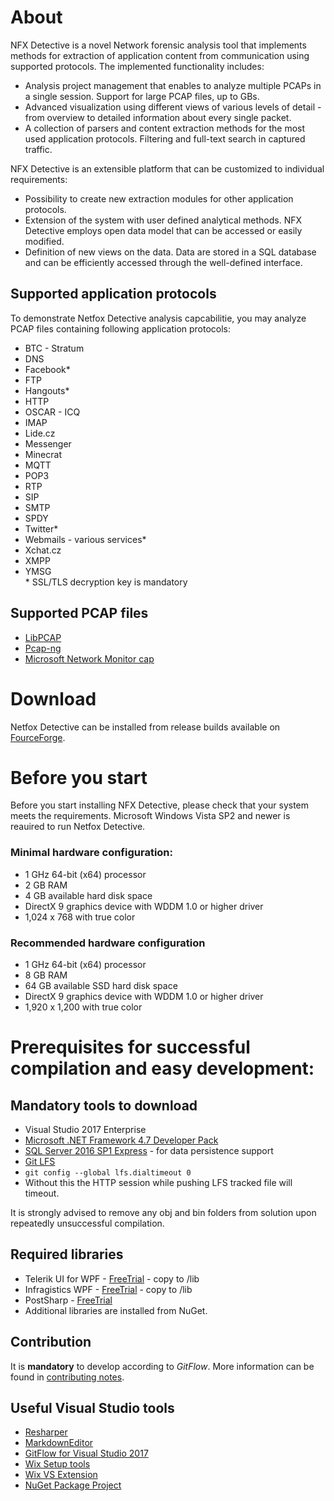# About
NFX Detective is a novel Network forensic analysis tool that implements methods for extraction of application content from communication using supported protocols. The implemented functionality includes:
 * Analysis project management that enables to analyze multiple PCAPs in a single session. Support for large PCAP files, up to GBs.
 * Advanced visualization using different views of various levels of detail - from overview to detailed information about every single packet.
 * A collection of parsers and content extraction methods for the most used application protocols.
Filtering and full-text search in captured traffic.

NFX Detective is an extensible platform that can be customized to individual requirements:
 * Possibility to create new extraction modules for other application protocols.
 * Extension of the system with user defined analytical methods. NFX Detective employs open data model that can be accessed or easily modified.
 * Definition of new views on the data. Data are stored in a SQL database and can be efficiently accessed through the well-defined interface.
 
## Supported application protocols
To demonstrate Netfox Detective analysis capcabilitie, you may analyze PCAP files containing following application protocols:
 * BTC - Stratum
 * DNS
 * Facebook*
 * FTP
 * Hangouts*
 * HTTP
 * OSCAR - ICQ
 * IMAP
 * Lide.cz
 * Messenger
 * Minecrat
 * MQTT
 * POP3
 * RTP
 * SIP
 * SMTP
 * SPDY
 * Twitter*
 * Webmails - various services*
 * Xchat.cz  
 * XMPP
 * YMSG  
 \* SSL/TLS decryption key is mandatory

## Supported PCAP files
* [LibPCAP](https://wiki.wireshark.org/Development/LibpcapFileFormat)
* [Pcap-ng](https://wiki.wireshark.org/Development/PcapNg)
* [Microsoft Network Monitor cap](https://en.wikipedia.org/wiki/Microsoft_Network_Monitor)

# Download

Netfox Detective can be installed from release builds available on [FourceForge](https://sourceforge.net/projects/netfox-detective/).

# Before you start
Before you start installing NFX Detective, please check that your system meets the requirements. Microsoft Windows Vista SP2 and newer is reauired to run Netfox Detective.
### Minimal hardware configuration:
 * 1 GHz 64-bit (x64) processor
 * 2 GB RAM
 * 4 GB available hard disk space
 * DirectX 9 graphics device with WDDM 1.0 or higher driver
 * 1,024 x 768 with true color
### Recommended hardware configuration
 * 1 GHz 64-bit (x64) processor
 * 8 GB RAM
 * 64 GB available SSD hard disk space
 * DirectX 9 graphics device with WDDM 1.0 or higher driver
 * 1,920 x 1,200 with true color

# Prerequisites for successful compilation and easy development: #

## Mandatory tools to download
* Visual Studio 2017 Enterprise
* [Microsoft .NET Framework 4.7 Developer Pack](https://www.microsoft.com/en-us/download/details.aspx?id=55168)
* [SQL Server 2016 SP1 Express](https://www.microsoft.com/en-us/sql-server/sql-server-downloads) - for data persistence support
* [Git LFS](https://git-lfs.github.com/)
 * `git config --global lfs.dialtimeout 0`
 * Without this the HTTP session while pushing LFS tracked file will timeout.

It is strongly advised to remove any obj and bin folders from solution upon repeatedly unsuccessful compilation.

## Required libraries
* Telerik UI for WPF - [FreeTrial](http://www.telerik.com/products/wpf/overview.aspx) - copy to /lib
* Infragistics WPF - [FreeTrial](https://www.infragistics.com/free-downloads) - copy to /lib
* PostSharp - [FreeTrial](https://www.postsharp.net/download)
* Additional libraries are installed from NuGet.

## Contribution
It is **mandatory** to develop according to *GitFlow*. More information can be found in [contributing notes](/docs/CONTRIBUTING.md).

## Useful Visual Studio tools
* [Resharper](https://www.jetbrains.com/resharper/download/)
* [MarkdownEditor](https://marketplace.visualstudio.com/items?itemName=MadsKristensen.MarkdownEditor)
* [GitFlow for Visual Studio 2017](https://marketplace.visualstudio.com/items?itemName=vs-publisher-57624.GitFlowforVisualStudio2017)
* [Wix Setup tools](https://wix.codeplex.com/releases/view/624906)
* [Wix VS Extension](https://marketplace.visualstudio.com/items?itemName=RobMensching.WixToolsetVisualStudio2017Extension)
* [NuGet Package Project](https://marketplace.visualstudio.com/items?itemName=NuProjTeam.NuGetPackageProject)
